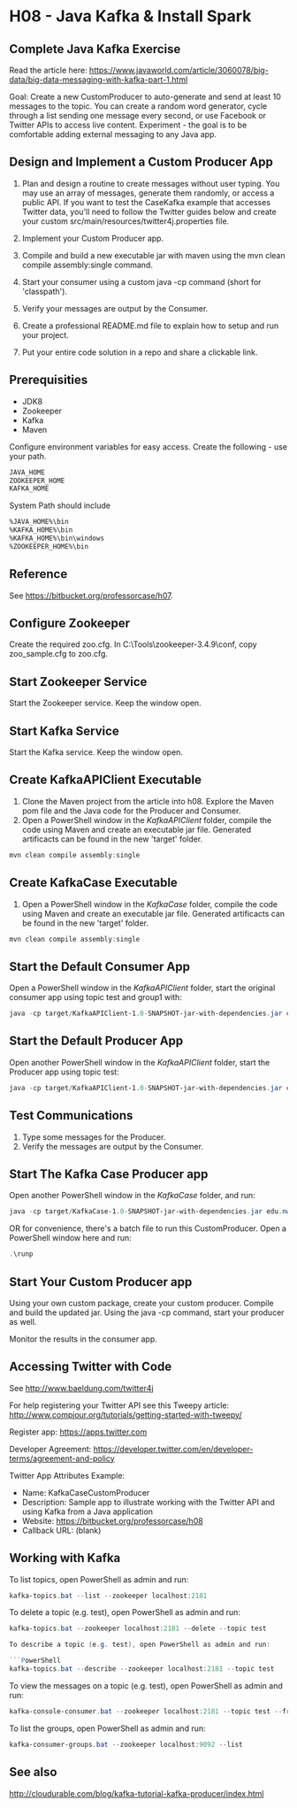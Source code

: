 # H08 - Java Kafka & Install Spark

## Complete Java Kafka Exercise

Read the article here: https://www.javaworld.com/article/3060078/big-data/big-data-messaging-with-kafka-part-1.html

Goal: Create a new CustomProducer to auto-generate and send at least 10 messages to the topic. You can create a random word generator, cycle through a list sending one message every second, or use Facebook or Twitter APIs to access live content. Experiment - the goal is to be comfortable adding external messaging to any Java app.

## Design and Implement a Custom Producer App

1. Plan and design a routine to create messages without user typing. 
You may use an array of messages, generate them randomly, or access a public API. 
If you want to test the CaseKafka example that accesses Twitter data, 
you'll need to follow the Twitter guides below and create your custom 
src/main/resources/twitter4j.properties file. 

2. Implement your Custom Producer app.

3. Compile and build a new executable jar with maven using the mvn clean compile assembly:single command. 

4. Start your consumer using a custom java -cp command (short for 'classpath').

5. Verify your messages are output by the Consumer.

6. Create a professional README.md file to explain how to setup and run your project.

7. Put your entire code solution in a repo and share a clickable link.

## Prerequisities

* JDK8
* Zookeeper
* Kafka
* Maven

Configure environment variables for easy access. Create the following - use your path. 

```Bash
JAVA_HOME
ZOOKEEPER_HOME
KAFKA_HOME
```

System Path should include

```Bash
%JAVA_HOME%\bin
%KAFKA_HOME%\bin
%KAFKA_HOME%\bin\windows
%ZOOKEEPER_HOME%\bin
```

## Reference

See <https://bitbucket.org/professorcase/h07>.

## Configure Zookeeper

Create the required zoo.cfg. In C:\Tools\zookeeper-3.4.9\conf, copy zoo_sample.cfg to zoo.cfg.

## Start Zookeeper Service

Start the Zookeeper service. Keep the window open.

## Start Kafka Service

Start the Kafka service. Keep the window open.

## Create KafkaAPIClient Executable

1. Clone the Maven project from the article into h08. Explore the Maven pom file and the Java code for the Producer and Consumer.
2. Open a PowerShell window in the *KafkaAPIClient* folder, compile the code using Maven and create an executable jar file. Generated artificacts can be found in the new 'target' folder.

```PowerShell
mvn clean compile assembly:single
```

## Create KafkaCase Executable

1. Open a PowerShell window in the *KafkaCase* folder, compile the code using Maven and create an executable jar file. Generated artificacts can be found in the new 'target' folder.

```PowerShell
mvn clean compile assembly:single
```

## Start the Default Consumer App

Open a PowerShell window in the *KafkaAPIClient* folder, start the original consumer app using topic test and group1 with:

```PowerShell
java -cp target/KafkaAPIClient-1.0-SNAPSHOT-jar-with-dependencies.jar com.spnotes.kafka.simple.Consumer test group1
```

## Start the Default Producer App

Open another PowerShell window in the *KafkaAPIClient* folder, start the Producer app using topic test:

```PowerShell
java -cp target/KafkaAPIClient-1.0-SNAPSHOT-jar-with-dependencies.jar com.spnotes.kafka.simple.Producer test
```

## Test Communications

1. Type some messages for the Producer.
1. Verify the messages are output by the Consumer.

## Start The Kafka Case Producer app

Open another PowerShell window in the *KafkaCase* folder, and run:

```PowerShell
java -cp target/KafkaCase-1.0-SNAPSHOT-jar-with-dependencies.jar edu.nwmissouri.isl.professorcase.kafka.CustomProducer
```

OR for convenience, there's a batch file to run this CustomProducer.
Open a PowerShell window here and run:

```PowerShell
.\runp
```

## Start Your Custom Producer app

Using your own custom package, create your custom producer. Compile and build the updated jar. Using the java -cp command, start your producer as well.

Monitor the results in the consumer app.

## Accessing Twitter with Code

See http://www.baeldung.com/twitter4j

For help registering your Twitter API see this Tweepy article: http://www.compjour.org/tutorials/getting-started-with-tweepy/

Register app: 
https://apps.twitter.com

Developer Agreement: 
https://developer.twitter.com/en/developer-terms/agreement-and-policy

Twitter App Attributes Example:

- Name: KafkaCaseCustomProducer
- Description: Sample app to illustrate working with the Twitter API and using Kafka from a Java application
- Website: https://bitbucket.org/professorcase/h08
- Callback URL: (blank)

## Working with Kafka

To list topics, open PowerShell as admin and run:

```PowerShell
kafka-topics.bat --list --zookeeper localhost:2181
```

To delete a topic (e.g. test), open PowerShell as admin and run:

```PowerShell
kafka-topics.bat --zookeeper localhost:2181 --delete --topic test

To describe a topic (e.g. test), open PowerShell as admin and run:

```PowerShell
kafka-topics.bat --describe --zookeeper localhost:2181 --topic test
```

To view the messages on a topic (e.g. test), open PowerShell as admin and run:

```PowerShell
kafka-console-consumer.bat --zookeeper localhost:2181 --topic test --from-beginning
```

To list the groups, open PowerShell as admin and run:

```PowerShell
kafka-consumer-groups.bat --zookeeper localhost:9092 --list
```

## See also

http://cloudurable.com/blog/kafka-tutorial-kafka-producer/index.html
